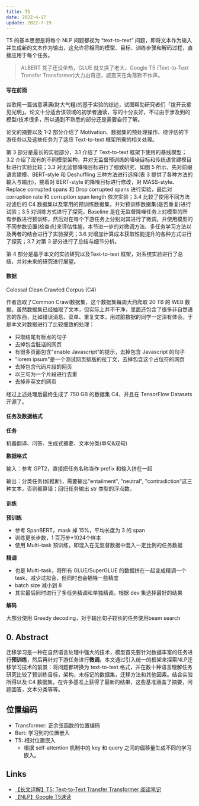 ```yaml
---
title: T5
date: 2022-4-17
update: 2022-7-19
---
```


T5 的基本思想是将每个 NLP 问题都视为 “text-to-text” 问题，即将文本作为输入并生成新的文本作为输出，这允许将相同的模型、目标、训练步骤和解码过程，直接应用于每个任务。

> ALBERT 凳子还没坐热，GLUE 就又换了老大，Google T5 (Text-to-Text Transfer Transformer)大力出奇迹，威震天在角落默不作声。

#### 写在前面

谷歌用一篇诚意满满(财大气粗)的基于实验的综述，试图帮助研究者们「拨开云雾见光明」。论文十分适合该领域的初学者通读，写的十分友好，不过由于涉及到的模型/技术很多，所以遇到不熟悉的部分还是需要自行了解。

论文的摘要以及 1-2 部分介绍了 Motivation、数据集的预处理操作、待评估的下游任务以及这些任务为了适应 Text-to-text 框架所需的相关处理。

第 3 部分是最长的实验部分，3.1 介绍了 Text-to-text  框架下使用的基线模型；3.2 介绍了现有的不同模型架构，并对无监督预训练的降噪目标和传统语言建模目标进行实验比较；3.3  对无监督降噪目标进行了细致研究，如图 5 所示，先对前缀语言建模、BERT-style 和 Deshuffling 三种方法进行选择(表 3  提供了各种方法的输入与输出)，接着对 BERT-style 的降噪目标进行修改，对 MASS-style、Replace corrupted  spans 和 Drop corrupted spans 进行实验，最后对 corruption rate 和 corruption span  length 依次实验；3.4 比较了使用不同方法过滤后的 C4 数据集以及常用的预训练数据集，并对预训练数据集(是否重复)进行试验；3.5  对训练方式进行了探究，Baseline  是在无监督降噪任务上对模型的所有参数进行预训练，然后对在每个下游任务上分别对其进行了微调，并使用模型的不同参数设置(检查点)来评估性能，本节进一步的对微调方法、多任务学习方法以及两者的结合进行了实验探究；3.6 对增加计算成本获取性能提升的各种方式进行了探究；3.7 对第 3 部分进行了总结与细节分析。

第 4 部分是基于本文的实验研究以及Text-to-text 框架，对系统实验进行了总结，并对未来的研究进行展望。

#### 数据

Colossal Clean Crawled Corpus (C4)

作者选取了Common Crawl数据集，这个数据集每周大约爬取 20 TB 的 WEB 数据。虽然数据集已经抽取了文本，但实际上并不干净，里面还包含了很多非自然语言的东西，比如错误消息、菜单、重复文本，用过脏数据的同学一定深有体会。于是本文对数据进行了比较细致的处理：

- 只取结尾有标点的句子
- 去掉包含脏话的网页
- 有很多页面包含"enable Javascript"的提示，去掉包含 Javascript 的句子
- "lorem ipsum"是一个测试网页排版的拉丁文，去掉包含这个占位符的网页
- 去掉包含代码片段的网页
- 以三句为一个片段进行去重
- 去掉非英文的网页

经过上述处理后最终生成了 750 GB 的数据集 C4，并且在 TensorFlow Datasets开源了。

#### 任务及数据格式

**任务**

机器翻译、问答、生成式摘要、文本分类(单句&双句)

**数据格式**

输入：参考 GPT2，直接把任务名称当作 prefix 和输入拼在一起

输出：分类任务(如推断)，需要输出"entailment", "neutral", "contradiction"这三种文本，否则都算错；回归任务输出 str 类型的浮点数。

#### 训练

**预训练**

- 参考 SpanBERT，mask 掉 15%，平均长度为 3 的 span
- 训练更长步数，1 百万步*1024个样本
- 使用 Multi-task 预训练，即混入在无监督数据中混入一定比例的任务数据

**精调**

- 也是 Multi-task，将所有 GLUE/SuperGLUE 的数据拼在一起变成精调一个 task，减少过拟合，但同时也会牺牲一些精度
- batch size 减小到 8
- 其实最后同时进行了多任务精调和单独精调，根据 dev 集选择最好的结果

**解码**

大部分使用 Greedy decoding，对于输出句子较长的任务使用beam search

## 0. Abstract

迁移学习是一种在自然语言处理中强大的技术，模型首先要针对数据丰富的任务进行**预训练**，然后再针对下游任务进行**微调**。本文通过引入统一的框架来探索NLP迁移学习技术的前景：将问题都转换为 text-to-text 格式，并在数十种语言理解任务研究比较了预训练目标，架构，未标记的数据集，迁移方法和其他因素。结合实验所得以及 C4 数据集，在许多基准上获得了最新的结果，这些基准涵盖了摘要，问题回答，文本分类等等。



## 位置编码

- Transformer: 正余弦函数的位置编码
- Bert: 学习到的位置嵌入
- T5: 相对位置嵌入
  - 根据 self-attention 机制中的 key 和 query 之间的偏移量生成不同的学习嵌入。

## Links

- [【长文详解】T5: Text-to-Text Transfer Transformer 阅读笔记](https://cloud.tencent.com/developer/article/1537682	)
- [【NLP】Google T5速读](https://jishuin.proginn.com/p/763bfbd31391)
